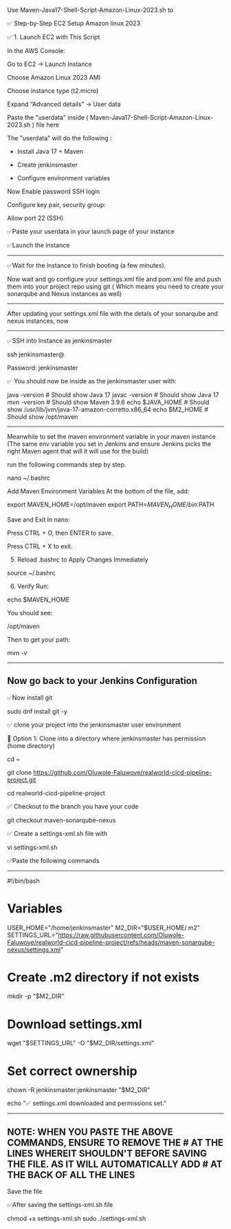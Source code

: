 Use Maven-Java17-Shell-Script-Amazon-Linux-2023.sh to 


✅ Step-by-Step EC2 Setup Amazon linux 2023

✅ 1. Launch EC2 with This Script

In the AWS Console:

Go to EC2 → Launch Instance

Choose Amazon Linux 2023 AMI

Choose instance type (t2.micro)

Expand “Advanced details” → User data

Paste the "userdata" inside ( Maven-Java17-Shell-Script-Amazon-Linux-2023.sh ) file here

 The "userdata" will do the following : 
 
 - Install Java 17 + Maven

 - Create jenkinsmaster

 - Configure environment variables



 Now Enable password SSH login


Configure key pair, security group:

Allow port 22 (SSH)


✅Paste your userdata in your launch page of your instance 

✅Launch the instance

---------------------------------------------------------


✅Wait for the instance to finish booting (a few minutes).

Now wait and go configure your settings.xml file and pom.xml file and push them into your project repo using git ( Which means you need to create your sonarqube and Nexus instances as well)

-------------------------------------------------------------------------------

After updating your settings.xml file with the detals of your sonarqube and nexus instances, now

--------------------------------------------------------------------------------

✅SSH into Instance as jenkinsmaster


ssh jenkinsmaster@<your-Maven-Instance-public-ip>

Password: jenkinsmaster

✅ You should now be inside as the jenkinsmaster user with:

java -version         # Should show Java 17
javac -version        # Should show Java 17
mvn -version          # Should show Maven 3.9.6
echo $JAVA_HOME       # Should show /usr/lib/jvm/java-17-amazon-corretto.x86_64
echo $M2_HOME         # Should show /opt/maven

---------------------------------------------------------------------------------------------------------------


Meanwhile to set the maven environment variable in your maven instance (The same env variable you set in Jenkins and ensure Jenkins picks the right Maven agent that will it will use for the build)  

run the following commands step by step.


nano ~/.bashrc

Add Maven Environment Variables
At the bottom of the file, add:

export MAVEN_HOME=/opt/maven
export PATH=$MAVEN_HOME/bin:$PATH


 Save and Exit
In nano:

Press CTRL + O, then ENTER to save.

Press CTRL + X to exit.

5. Reload .bashrc to Apply Changes Immediately

source ~/.bashrc

6. Verify
Run:


echo $MAVEN_HOME

You should see:

/opt/maven

Then to get your path:


mvn -v


---------------------------------------------------------------------------------------------------------------------------------

Now go back to your Jenkins Configuration
-----------------------------------------------------------------------------------------------------------------



✅Now install git 

sudo dnf install git -y


✅ clone your project into the jenkinsmaster user environment



🔹 Option 1: Clone into a directory where jenkinsmaster has permission (home directory)

cd ~


git clone https://github.com/Oluwole-Faluwoye/realworld-cicd-pipeline-project.git

cd realworld-cicd-pipeline-project

✅ Checkout to the branch you have your code 

git checkout maven-sonarqube-nexus



✅ Create a settings-xml.sh file with 

vi settings-xml.sh



✅Paste the following commands

-----------------------------------------------------------------------------------


#!/bin/bash

# Variables
USER_HOME="/home/jenkinsmaster"
M2_DIR="$USER_HOME/.m2"
SETTINGS_URL="https://raw.githubusercontent.com/Oluwole-Faluwoye/realworld-cicd-pipeline-project/refs/heads/maven-sonarqube-nexus/settings.xml"

# Create .m2 directory if not exists
mkdir -p "$M2_DIR"

# Download settings.xml
wget "$SETTINGS_URL" -O "$M2_DIR/settings.xml"

# Set correct ownership
chown -R jenkinsmaster:jenkinsmaster "$M2_DIR"

echo "✅ settings.xml downloaded and permissions set."


-------------------------------------------------------------------------------------------------------------------------------------------------
NOTE: WHEN YOU PASTE THE ABOVE COMMANDS, ENSURE TO REMOVE THE # AT THE LINES WHEREIT SHOULDN'T BEFORE SAVING THE FILE. AS IT WILL AUTOMATICALLY ADD # AT THE BACK OF ALL THE LINES
-----------------------------------------------------------------------------------------------------------------------------------------------------

Save the file 

✅After saving the settings-xml.sh file 

chmod +x settings-xml.sh
sudo ./settings-xml.sh